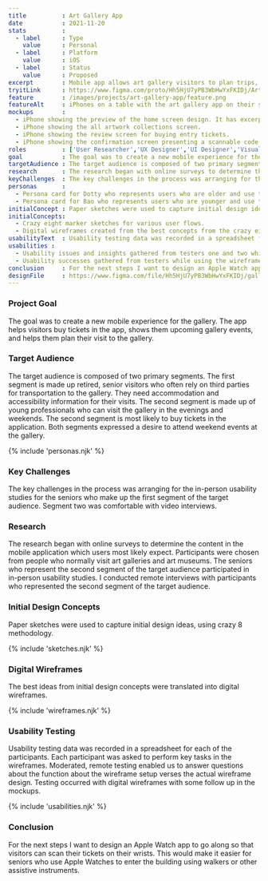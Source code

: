 ```yaml
---
title          : Art Gallery App
date           : 2021-11-20
stats          : 
  - label      : Type
    value      : Personal
  - label      : Platform
    value      : iOS
  - label      : Status
    value      : Proposed
excerpt        : Mobile app allows art gallery visitors to plan trips, see current artwork collections and buy tickets.
tryitLink      : https://www.figma.com/proto/Hh5HjU7yPB3WbHwYxFKIDj/Art-Gallery-Tour?page-id=138%3A932&node-id=138%3A940&viewport=241%2C48%2C0.11&scaling=scale-down&
feature        : /images/projects/art-gallery-app/feature.png
featureAlt     : iPhones on a table with the art gallery app on their screens.
mockups        : 
  - iPhone showing the preview of the home screen design. It has excerpts of the events and art collections.
  - iPhone showing the all artwork collections screen.
  - iPhone showing the review screen for buying entry tickets.
  - iPhone showing the confirmation screen presenting a scannable code for entry.
roles          : ['User Researcher','UX Designer','UI Designer','Visual Designer']
goal           : The goal was to create a new mobile experience for the gallery. The app helps visitors buy tickets in the app, shows them upcoming gallery events, and helps them plan their visit to the gallery.
targetAudience : The target audience is composed of two primary segments. The first segment is made up retired, senior visitors who often rely on third parties for transportation to the gallery. They need accommodation and accessibility information for their visits. The second segment is made up of young professionals who can visit the gallery in the evenings and weekends. The second segment is most likely to buy tickets in the application. Both segments expressed a desire to attend weekend events at the gallery.
research       : The research began with online surveys to determine the content in the mobile application which users most likely expect. Participants were chosen from people who normally visit art galleries and art museums. The seniors who represent the second segment of the target audience participated in in-person usability studies. I conducted remote interviews with participants who represented the second segment of the target audience.
keyChallenges  : The key challenges in the process was arranging for the in-person usability studies for the seniors who make up the first segment of the target audience. Segment two was comfortable with video interviews.
personas       : 
  - Persona card for Dotty who represents users who are older and use the app to plan their visits rather than consume art in the app.
  - Persona card for Bao who represents users who are younger and use the app to buy tickets for themselves and others.
initialConcept : Paper sketches were used to capture initial design ideas, using crazy 8 methodology. The best ideas from initial design concepts were translated into digital wireframes.
initialConcepts: 
  - Crazy eight marker sketches for various user flows.
  - Digital wireframes created from the best concepts from the crazy eight ideations. 
usabilityText  : Usability testing data was recorded in a spreadsheet for each of the participants. Each participant was asked to perform key tasks in the wireframes. Moderated, remote testing enabled us to answer questions about the function about the wireframe setup verses the actual wireframe design. Testing occurred with digital wireframes with some follow up in the mockups.
usabilities : 
  - Usability issues and insights gathered from testers one and two while using the wireframe prototype.
  - Usability successes gathered from testers while using the wireframe prototype.
conclusion     : For the next steps I want to design an Apple Watch app to go along so that visitors can scan their tickets on their wrists. This would make it easier for seniors who use Apple Watches to enter the building using walkers or other assistive instruments.
designFile     : https://www.figma.com/file/Hh5HjU7yPB3WbHwYxFKIDj/gallerWeMe-art-gallery?node-id=138%3A932
---
```


### Project Goal

The goal was to create a new mobile experience for the gallery. The app helps visitors buy tickets in the app, shows them upcoming gallery events, and helps them plan their visit to the gallery.

### Target Audience

The target audience is composed of two primary segments. The first segment is made up retired, senior visitors who often rely on third parties for transportation to the gallery. They need accommodation and accessibility information for their visits. The second segment is made up of young professionals who can visit the gallery in the evenings and weekends. The second segment is most likely to buy tickets in the application. Both segments expressed a desire to attend weekend events at the gallery.

{% include 'personas.njk' %}

### Key Challenges

The key challenges in the process was arranging for the in-person usability studies for the seniors who make up the first segment of the target audience. Segment two was comfortable with video interviews.

### Research

The research began with online surveys to determine the content in the mobile application which users most likely expect. Participants were chosen from people who normally visit art galleries and art museums. The seniors who represent the second segment of the target audience participated in in-person usability studies. I conducted remote interviews with participants who represented the second segment of the target audience.

### Initial Design Concepts

Paper sketches were used to capture initial design ideas, using crazy 8 methodology.

{% include 'sketches.njk' %}

### Digital Wireframes

The best ideas from initial design concepts were translated into digital wireframes.

{% include 'wireframes.njk' %}

### Usability Testing

Usability testing data was recorded in a spreadsheet for each of the participants. Each participant was asked to perform key tasks in the wireframes. Moderated, remote testing enabled us to answer questions about the function about the wireframe setup verses the actual wireframe design. Testing occurred with digital wireframes with some follow up in the mockups.

{% include 'usabilities.njk' %}

### Conclusion

For the next steps I want to design an Apple Watch app to go along so that visitors can scan their tickets on their wrists. This would make it easier for seniors who use Apple Watches to enter the building using walkers or other assistive instruments.
